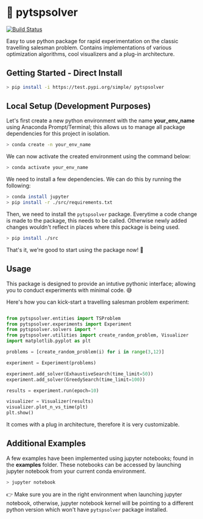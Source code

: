 # 🚚 pytspsolver

[![Build Status](https://dev.azure.com/rithinchalumuri/pytspsolver/_apis/build/status/pytspsolver-CI?branchName=master)](https://dev.azure.com/rithinchalumuri/pytspsolver/_build/latest?definitionId=6&branchName=master)

Easy to use python package for rapid experimentation on the classic travelling salesman problem. Contains implementations of various optimization algorithms, cool visualizers and a plug-in architecture.

## Getting Started - Direct Install

```bash
> pip install -i https://test.pypi.org/simple/ pytspsolver
```

##  Local Setup (Development Purposes)

Let's first create a new python environment with the name **your_env_name** using Anaconda Prompt/Terminal; this allows us to manage all package dependencies for this project in isolation. 

```bash
> conda create -n your_env_name
```

We can now activate the created environment using the command below:

```bash
> conda activate your_env_name
```

We need to install a few dependencies. We can do this by running the following:

```bash
> conda install jupyter
> pip install -r ./src/requirements.txt
```

Then, we need to install the ```pytspsolver``` package. Everytime a code change is made to the package, this needs to be called. Otherwise newly added changes wouldn't reflect in places where this package is being used. 

```bash
> pip install ./src
```

 That's it, we're good to start using the package now! 👏
 
 ## Usage
 
 This package is designed to provide an intutive pythonic interface; allowing you to conduct experiments with minimal code. 😅
 
 Here's how you can kick-start a travelling salesman problem experiment:
 
 ```python

from pytspsolver.entities import TSProblem
from pytspsolver.experiments import Experiment
from pytspsolver.solvers import *
from pytspsolver.utilities import create_random_problem, Visualizer
import matplotlib.pyplot as plt

problems = [create_random_problem(i) for i in range(3,12)]

experiment = Experiment(problems)

experiment.add_solver(ExhaustiveSearch(time_limit=50))
experiment.add_solver(GreedySearch(time_limit=100))

results = experiment.run(epoch=10) 

visualizer = Visualizer(results)
visualizer.plot_n_vs_time(plt)
plt.show()
 ```
 
 It comes with a plug in architecture, therefore it is very customizable.
 
 ## Additional Examples

A few examples have been implemented using jupyter notebooks; found in the **examples** folder. These notebooks can be accessed by launching jupyter notebook from your current conda environment. 

```bash
> jupyter notebook
```

👉 Make sure you are in the right environment when launching jupyter notebook, otherwise, jupyter notebook kernel will be pointing to a different python version which won't have ```pytspsolver``` package installed.
